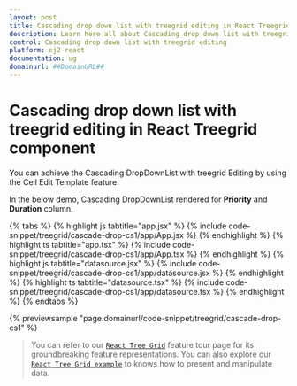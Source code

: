 ```yaml
---
layout: post
title: Cascading drop down list with treegrid editing in React Treegrid component | Syncfusion
description: Learn here all about Cascading drop down list with treegrid editing in Syncfusion React Treegrid component of Syncfusion Essential JS 2 and more.
control: Cascading drop down list with treegrid editing 
platform: ej2-react
documentation: ug
domainurl: ##DomainURL##
---
```


# Cascading drop down list with treegrid editing in React Treegrid component

You can achieve the Cascading DropDownList with treegrid Editing by using the Cell Edit Template feature.

In the below demo, Cascading DropDownList rendered for **Priority** and **Duration** column.

{% tabs %}
{% highlight js tabtitle="app.jsx" %}
{% include code-snippet/treegrid/cascade-drop-cs1/app/App.jsx %}
{% endhighlight %}
{% highlight ts tabtitle="app.tsx" %}
{% include code-snippet/treegrid/cascade-drop-cs1/app/App.tsx %}
{% endhighlight %}
{% highlight js tabtitle="datasource.jsx" %}
{% include code-snippet/treegrid/cascade-drop-cs1/app/datasource.jsx %}
{% endhighlight %}
{% highlight ts tabtitle="datasource.tsx" %}
{% include code-snippet/treegrid/cascade-drop-cs1/app/datasource.tsx %}
{% endhighlight %}
{% endtabs %}

 {% previewsample "page.domainurl/code-snippet/treegrid/cascade-drop-cs1" %}

> You can refer to our [`React Tree Grid`](https://www.syncfusion.com/react-components/react-tree-grid) feature tour page for its groundbreaking feature representations. You can also explore our [`React Tree Grid example`](https://ej2.syncfusion.com/react/demos/#/material/treegrid/treegrid-overview) to knows how to present and manipulate data.
